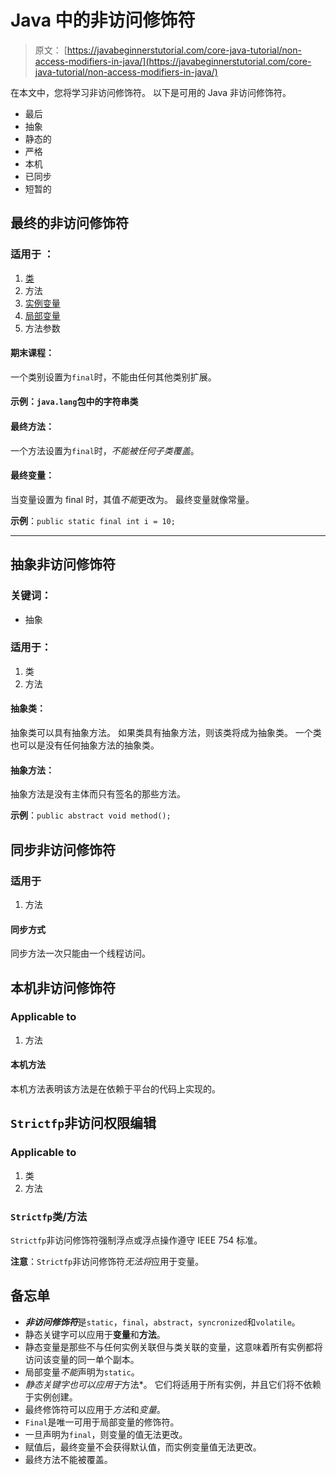 # Java 中的非访问修饰符

> 原文： [https://javabeginnerstutorial.com/core-java-tutorial/non-access-modifiers-in-java/](https://javabeginnerstutorial.com/core-java-tutorial/non-access-modifiers-in-java/)

在本文中，您将学习非访问修饰符。 以下是可用的 Java 非访问修饰符。

*   最后
*   抽象
*   静态的
*   严格
*   本机
*   已同步
*   短暂的

## 最终的非访问修饰符

### 适用于 ：

1.  [类](https://javabeginnerstutorial.com/core-java-tutorial/java-class-object-tutorial/)
2.  方法
3.  [实例变量](https://javabeginnerstutorial.com/core-java-tutorial/instance-variable-java/)
4.  [局部变量](https://javabeginnerstutorial.com/core-java-tutorial/local-variable-in-java/)
5.  方法参数

#### 期末课程：

一个类别设置为`final`时，不能由任何其他类别扩展。

#### 示例：`java.lang`包中的字符串类

#### 最终方法：

一个方法设置为`final`时，*不能被任何子类覆盖*。

#### 最终变量：

当变量设置为 final 时，其值*不能*更改为。 最终变量就像常量。

**示例**：`public static final int i = 10;`

* * *

## 抽象非访问修饰符

### 关键词：

*   抽象

### 适用于：

1.  类
2.  方法

#### 抽象类：

抽象类可以具有抽象方法。 如果类具有抽象方法，则该类将成为抽象类。 一个类也可以是没有任何抽象方法的抽象类。

#### 抽象方法：

抽象方法是没有主体而只有签名的那些方法。

**示例**：`public abstract void method();`

## 同步非访问修饰符

### 适用于

1.  方法

#### 同步方式

同步方法一次只能由一个线程访问。

## 本机非访问修饰符

### Applicable to

1.  方法

#### 本机方法

本机方法表明该方法是在依赖于平台的代码上实现的。

## `Strictfp`非访问权限编辑

### Applicable to

1.  类
2.  方法

### `Strictfp`类/方法

`Strictfp`非访问修饰符强制浮点或浮点操作遵守 IEEE 754 标准。

**注意**：`Strictfp`非访问修饰符*无法将*应用于变量。

## 备忘单

*   ***非访问修饰符***是`static`，`final`，`abstract`，`syncronized`和`volatile`。
*   静态关键字可以应用于**变量**和**方法**。
*   静态变量是那些不与任何实例关联但与类关联的变量，这意味着所有实例都将访问该变量的同一单个副本。
*   局部变量*不能*声明为`static`。
*   *静态关键字也可以应用于*方法*。 它们将适用于所有实例，并且它们将不依赖于实例创建。
*   最终修饰符可以应用于*方法*和*变量*。
*   `Final`是唯一可用于局部变量的修饰符。
*   一旦声明为`final`，则变量的值无法更改。
*   赋值后，最终变量不会获得默认值，而实例变量值无法更改。
*   最终方法不能被覆盖。

